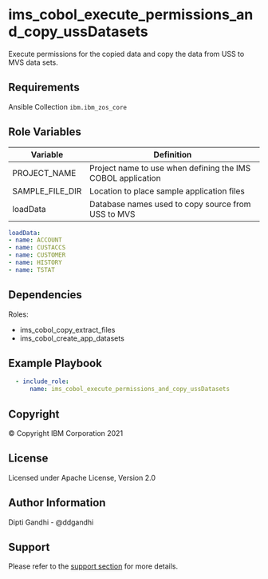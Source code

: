 ims_cobol_execute_permissions_and_copy_ussDatasets
=========

Execute permissions for the copied data and copy the data from USS to MVS data sets.

Requirements
------------

Ansible Collection `ibm.ibm_zos_core`

Role Variables
--------------

| Variable                   | Definition                                                                                                                                                          |
|----------------------------|---------------------------------------------------------------------------------------------------------------------------------------------------------------------|
| PROJECT_NAME               | Project name to use when defining the IMS COBOL application                                                                                                          |
| SAMPLE_FILE_DIR            | Location to place sample application files                                                                                                               |
| loadData                   | Database names used to copy source from USS to MVS                                                                                     |


  ```yaml
  loadData:
  - name: ACCOUNT
  - name: CUSTACCS
  - name: CUSTOMER
  - name: HISTORY
  - name: TSTAT
  ```

Dependencies
------------

Roles:

* ims_cobol_copy_extract_files
* ims_cobol_create_app_datasets

Example Playbook
----------------

```yaml
  - include_role:
      name: ims_cobol_execute_permissions_and_copy_ussDatasets
```

Copyright
---------

© Copyright IBM Corporation 2021

License
-------

Licensed under Apache License, Version 2.0

Author Information
------------------

Dipti Gandhi - @ddgandhi

Support
-------

Please refer to the [support section](https://github.com/IBM/z_ansible_collections_samples/blob/master/README.md#support) for more details.
